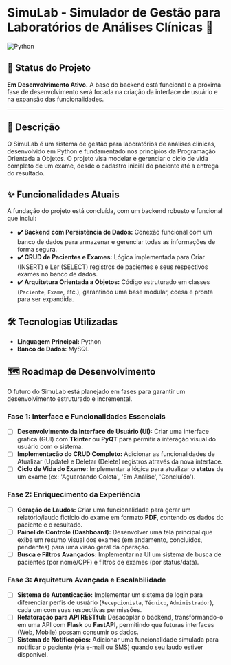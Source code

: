 # SimuLab - Simulador de Gestão para Laboratórios de Análises Clínicas 🔬

![Python](https://img.shields.io/badge/python-3.10+-blue.svg)

## 📍 Status do Projeto
**Em Desenvolvimento Ativo.** A base do backend está funcional e a próxima fase de desenvolvimento será focada na criação da interface de usuário e na expansão das funcionalidades.

---

## 📄 Descrição
O SimuLab é um sistema de gestão para laboratórios de análises clínicas, desenvolvido em Python e fundamentado nos princípios da Programação Orientada a Objetos. O projeto visa modelar e gerenciar o ciclo de vida completo de um exame, desde o cadastro inicial do paciente até a entrega do resultado.

## ✨ Funcionalidades Atuais
A fundação do projeto está concluída, com um backend robusto e funcional que inclui:

* **✔️ Backend com Persistência de Dados:** Conexão funcional com um banco de dados para armazenar e gerenciar todas as informações de forma segura.
* **✔️ CRUD de Pacientes e Exames:** Lógica implementada para Criar (INSERT) e Ler (SELECT) registros de pacientes e seus respectivos exames no banco de dados.
* **✔️ Arquitetura Orientada a Objetos:** Código estruturado em classes (`Paciente`, `Exame`, etc.), garantindo uma base modular, coesa e pronta para ser expandida.

## 🛠️ Tecnologias Utilizadas
* **Linguagem Principal:** Python
* **Banco de Dados:** MySQL

## 🗺️ Roadmap de Desenvolvimento
O futuro do SimuLab está planejado em fases para garantir um desenvolvimento estruturado e incremental.

### Fase 1: Interface e Funcionalidades Essenciais
-   [ ] **Desenvolvimento da Interface de Usuário (UI):** Criar uma interface gráfica (GUI) com **Tkinter** ou **PyQT** para permitir a interação visual do usuário com o sistema.
-   [ ] **Implementação do CRUD Completo:** Adicionar as funcionalidades de Atualizar (Update) e Deletar (Delete) registros através da nova interface.
-   [ ] **Ciclo de Vida do Exame:** Implementar a lógica para atualizar o **status** de um exame (ex: 'Aguardando Coleta', 'Em Análise', 'Concluído').

### Fase 2: Enriquecimento da Experiência
-   [ ] **Geração de Laudos:** Criar uma funcionalidade para gerar um relatório/laudo fictício do exame em formato **PDF**, contendo os dados do paciente e o resultado.
-   [ ] **Painel de Controle (Dashboard):** Desenvolver uma tela principal que exiba um resumo visual dos exames (em andamento, concluídos, pendentes) para uma visão geral da operação.
-   [ ] **Busca e Filtros Avançados:** Implementar na UI um sistema de busca de pacientes (por nome/CPF) e filtros de exames (por status/data).

### Fase 3: Arquitetura Avançada e Escalabilidade
-   [ ] **Sistema de Autenticação:** Implementar um sistema de login para diferenciar perfis de usuário (`Recepcionista`, `Técnico`, `Administrador`), cada um com suas respectivas permissões.
-   [ ] **Refatoração para API RESTful:** Desacoplar o backend, transformando-o em uma API com **Flask** ou **FastAPI**, permitindo que futuras interfaces (Web, Mobile) possam consumir os dados.
-   [ ] **Sistema de Notificações:** Adicionar uma funcionalidade simulada para notificar o paciente (via e-mail ou SMS) quando seu laudo estiver disponível.
